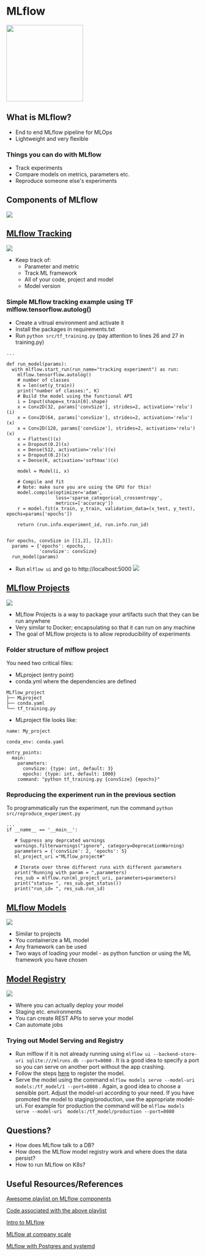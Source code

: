 # MLflow
<img src="https://www.mlflow.org/docs/latest/_static/MLflow-logo-final-black.png" width="200">

## What is MLflow?
- End to end MLflow pipeline for MLOps
- Lightweight and very flexible

### Things you can do with MLflow
- Track experiments
- Compare models on metrics, parameters etc.
- Reproduce someone else's experiments

## Components of MLflow
![](images/comps2.png)

## [MLflow Tracking](https://www.mlflow.org/docs/latest/tracking.html)
![](images/tracking.png)
- Keep track of: 
    -   Parameter and metric
    -   Track ML framework
    -   All of your code, project and model
    -   Model version

### Simple MLflow tracking example using TF mlflow.tensorflow.autolog()
- Create a vitrual environment and activate it
- Install the packages in requirements.txt
- Run `python src/tf_training.py` (pay attention to lines 26 and 27 in training.py)
```
...

def run_model(params):
  with mlflow.start_run(run_name="tracking experiment") as run:
    mlflow.tensorflow.autolog()
    # number of classes
    K = len(set(y_train))
    print("number of classes:", K)
    # Build the model using the functional API
    i = Input(shape=x_train[0].shape)
    x = Conv2D(32, params['convSize'], strides=2, activation='relu')(i)
    x = Conv2D(64, params['convSize'], strides=2, activation='relu')(x)
    x = Conv2D(128, params['convSize'], strides=2, activation='relu')(x)
    x = Flatten()(x)
    x = Dropout(0.2)(x)
    x = Dense(512, activation='relu')(x)
    x = Dropout(0.2)(x)
    x = Dense(K, activation='softmax')(x)

    model = Model(i, x)

    # Compile and fit
    # Note: make sure you are using the GPU for this!
    model.compile(optimizer='adam',
                  loss='sparse_categorical_crossentropy',
                  metrics=['accuracy'])
    r = model.fit(x_train, y_train, validation_data=(x_test, y_test), epochs=params['epochs'])

    return (run.info.experiment_id, run.info.run_id)


for epochs, convSize in [[1,2], [2,3]]:
  params = {'epochs': epochs,
            'convSize': convSize}
  run_model(params)
```
- Run `mlflow ui` and go to http://localhost:5000
![](images/tfsimple.png)

## [MLflow Projects](https://www.mlflow.org/docs/latest/projects.html#running-projects)
![](images/project.png)
- MLflow Projects is a way to package your artifacts such that they can be run anywhere
- Very similar to Docker; encapsulating so that it can run on any machine
- The goal of MLflow projects is to allow reproducibility of experiments

### Folder structure of mlflow project
You need two critical files:
- MLproject (entry point)
- conda.yml where the dependencies are defined
```
MLflow_project
├── MLproject
├── conda.yaml
└── tf_training.py
```
- MLproject file looks like:
```
name: My_project

conda_env: conda.yaml

entry_points:
  main:
    parameters:
      convSize: {type: int, default: 3}
      epochs: {type: int, default: 1000}
    command: "python tf_training.py {convSize} {epochs}"
```

### Reproducing the experiment run in the previous section
To programmatically run the experiment, run the command `python src/reproduce_experiment.py`
```
...
if __name__ == '__main__':

   # Suppress any deprcated warnings
   warnings.filterwarnings("ignore", category=DeprecationWarning)
   parameters = {'convSize': 2, 'epochs': 5}
   ml_project_uri ="MLflow_project#"

   # Iterate over three different runs with different parameters
   print("Running with param = ",parameters)
   res_sub = mlflow.run(ml_project_uri, parameters=parameters)
   print("status= ", res_sub.get_status())
   print("run_id= ", res_sub.run_id)
```

## [MLflow Models](https://www.mlflow.org/docs/latest/models.html)
![](images/models.png)
- Similar to projects
- You containerize a ML model
- Any framework can be used
- Two ways of loading your model - as python function or using the ML framework you have chosen

## [Model Registry](https://www.mlflow.org/docs/latest/model-registry.html)
![](images/registry.png)
- Where you can actually deploy your model
- Staging etc. environments
- You can create REST APIs to serve your model
- Can automate jobs

### Trying out Model Serving and Registry
- Run mlflow if it is not already running using `mlflow ui --backend-store-uri sqlite:///mlruns.db --port=8000` . It is a good idea to specify a port so you can serve on another port without the app crashing.
- Follow the steps [here](https://www.mlflow.org/docs/latest/model-registry.html#ui-workflow) to register the model.
- Serve the model using the command `mlflow models serve --model-uri  models:/tf_model/1 --port=8080` . Again, a good idea to choose a sensible port. Adjust the model-uri according to your need. If you have promoted the model to staging/production, use the appropriate model-uri. For example for production the command will be `mlflow models serve --model-uri  models:/tf_model/production --port=8080`

## Questions?
- How does MLflow talk to a DB?
- How does the MLflow model registry work and where does the data persist?
- How to run MLflow on K8s?

## Useful Resources/References
[Awesome playlist on MLflow components](https://www.youtube.com/watch?v=7TPHJUW9xFo&list=PL6qNEZP_yH2mnbtwmvjuL6EmWhcPyaVlg&ab_channel=IsaacReisIsaacReis)

[Code associated with the above playlist](https://github.com/Isaac4real/MLflow_Experiment)

[Intro to MLflow](https://www.youtube.com/watch?v=6uZcWqsZ2L4&ab_channel=Databricks)

[MLflow at company scale](https://databricks.com/session_eu20/mlflow-at-company-scale)

[MLflow with Postgres and systemd](https://towardsdatascience.com/setup-mlflow-in-production-d72aecde7fef)
